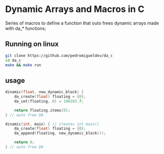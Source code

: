 # Dynamic Arrays and Macros in C

Series of macros to define a function that outo frees dynamic arrays made with da_* functions;

## Running on linux

```bash
git clone https://github.com/pedromigueldev/da_c
cd da_c
make && make run
```

## usage

```c
dinamic(float, new_dynamic_block) {
    da_create(float) floating = {0};
    da_set(floating, 0) = 100203.f;

    return floating.items[0];
} // auto free DA

dinamic(int, main) { // creates int main()
    da_create(float) floating = {0};
    da_append(floating, new_dynamic_block());

    return 0;
} // auto free DA
```
